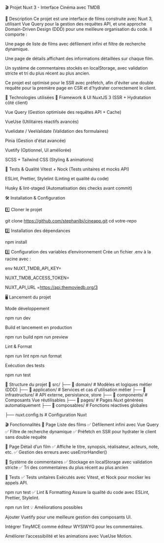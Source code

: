 🎬 Projet Nuxt 3 - Interface Cinéma avec TMDB

📌 Description
Ce projet est une interface de films construite avec Nuxt 3, utilisant Vue Query pour la gestion des requêtes API, et une approche Domain-Driven Design (DDD) pour une meilleure organisation du code. Il comporte :

Une page de liste de films avec défilement infini et filtre de recherche dynamique.

Une page de détails affichant des informations détaillées sur chaque film.

Un système de commentaires stockés en localStorage, avec validation stricte et tri du plus récent au plus ancien.

Ce projet est optimisé pour le SSR avec préfetch, afin d'éviter une double requête pour la première page en CSR et d'hydrater correctement le client.

🚀 Technologies utilisées
🔧 Framework & UI
NuxtJS 3 (SSR + Hydratation côté client)

Vue Query (Gestion optimisée des requêtes API + Cache)

VueUse (Utilitaires réactifs avancés)

Vuelidate / VeeValidate (Validation des formulaires)

Pinia (Gestion d'état avancée)

Vuetify (Optionnel, UI améliorée)

SCSS + Tailwind CSS (Styling & animations)

🧪 Tests & Qualité
Vitest + Nock (Tests unitaires et mocks API)

ESLint, Prettier, Stylelint (Linting et qualité du code)

Husky & lint-staged (Automatisation des checks avant commit)

🛠️ Installation & Configuration

1️⃣ Cloner le projet


git clone https://github.com/stephanlbj/cineapp.git
cd votre-repo


2️⃣ Installation des dépendances

npm install


3️⃣ Configuration des variables d’environnement
Crée un fichier .env à la racine avec :

env
NUXT_TMDB_API_KEY=

NUXT_TMDB_ACCESS_TOKEN=

NUXT_API_URL =https://api.themoviedb.org/3


🖥️ Lancement du projet

Mode développement

npm run dev

Build et lancement en production

npm run build
npm run preview

Lint & Format

npm run lint
npm run format

Exécution des tests

npm run test



📄 Structure du projet
📂 src/
├── 📂 domain/ # Modèles et logiques métier (DDD)
├── 📂 application/ # Services et cas d'utilisation métier
├── 📂 infrastructure/ # API externe, persistance, store
├── 📂 components/ # Composants Vue réutilisables
├── 📂 pages/ # Pages Nuxt générées automatiquement
├── 📂 composables/ # Fonctions réactives globales

├── nuxt.config.ts # Configuration Nuxt

🎬 Fonctionnalités
📌 Page Liste des films
✅ Défilement infini avec Vue Query ✅ Filtre de recherche dynamique ✅ Préfetch en SSR pour hydrater le client sans double requête


📜 Page Détail d’un film
✅ Affiche le titre, synopsis, réalisateur, acteurs, note, etc. ✅ Gestion des erreurs avec useErrorHandler()

💬 Système de commentaires
✅ Stockage en localStorage avec validation stricte ✅ Tri des commentaires du plus récent au plus ancien

🧪 Tests
✅ Tests unitaires
Exécutés avec Vitest, et Nock pour mocker les appels API.

npm run test
✅ Lint & Formatting
Assure la qualité du code avec ESLint, Prettier, Stylelint.

npm run lint
💡 Améliorations possibles

Ajouter Vuetify pour une meilleure gestion des composants UI.

Intégrer TinyMCE comme éditeur WYSIWYG pour les commentaires.

Améliorer l’accessibilité et les animations avec VueUse Motion.
